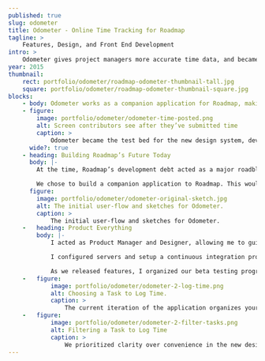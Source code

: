 ```yaml
---
published: true
slug: odometer
title: Odometer - Online Time Tracking for Roadmap
tagline: >
    Features, Design, and Front End Development
intro: >
    Odometer gives project managers more accurate time data, and became a testbed for Roadmap’s new development platform.
year: 2015
thumbnail:
    rect: portfolio/odometer/roadmap-odometer-thumbnail-tall.jpg
    square: portfolio/odometer/roadmap-odometer-thumbnail-square.jpg
blocks:
    - body: Odometer works as a companion application for Roadmap, making it easier for individual contributors to keep track of their time. Project Managers rely on those time entries to provide an accurate look at future schedules, budgets, and resource use.
    - figure:
        image: portfolio/odometer/odometer-time-posted.png
        alt: Screen contributors see after they’ve submitted time
        caption: >
            Odometer became the test bed for the new design system, development technologies, and writing style.
      wide?: true
    - heading: Building Roadmap’s Future Today
      body: |-
        At the time, Roadmap’s development debt acted as a major roadblock for quick delivery of features to customers, and designers could not touch the codebase.

        We chose to build a companion application to Roadmap. This would allow us to leave Roadmap’s legacy code by the wayside, work iteratively, and define processes that we could when redeveloping the primary application.
      figure:
        image: portfolio/odometer/odometer-original-sketch.jpg
        alt: The initial user-flow and sketches for Odometer.
        caption: >
            The initial user-flow and sketches for Odometer.
    -   heading: Product Everything
        body: |-
            I acted as Product Manager and Designer, allowing me to guide features from conception to implemention in Ember, our chosen front-end framework.

            I configured servers and setup a continuous integration process.

            As we released features, I organized our beta testing program to work with existing customers to incorporate their feedback into the next iteration.
    -   figure:
            image: portfolio/odometer/odometer-2-log-time.png
            alt: Choosing a Task to Log Time.
            caption: >
                The current iteration of the application organizes your tasks by due date, putting important tasks front and center.
    -   figure:
            image: portfolio/odometer/odometer-2-filter-tasks.png
            alt: Filtering a Task to Log Time
            caption: >
                We prioritized clarity over convenience in the new design language. Even the hover state placeholder text had different placeholder text to inform customers what action they could expect.
---
```


<!-- - Development platform made it difficult to release new features
- built on old technology
- untouchable by designers

- Roadmap works best with accurate data. Actual time useful
- Existing time tracking interface was inconsistent and difficult
- Who likes tracking time

- Fast design & development cycles that we could test with customers
- Iterated on Features

- Designed as timer first, customer feedback focused on tracking historical time
- Released updates every week
- Planned, Designed, and implemented design for all features -->
